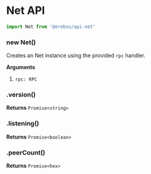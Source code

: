 # Net API

```js
import Net from '@erebos/api-net'
```

### new Net()

Creates an Net instance using the provided `rpc` handler.

**Arguments**

1.  `rpc: RPC`

### .version()

**Returns** `Promise<string>`

### .listening()

**Returns** `Promise<boolean>`

### .peerCount()

**Returns** `Promise<hex>`
